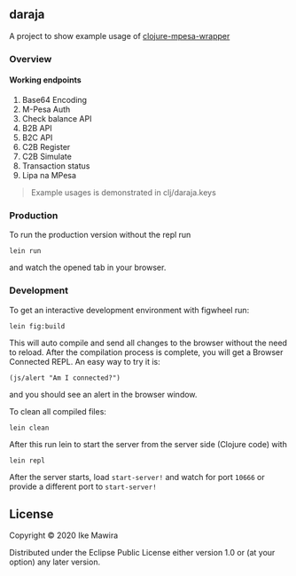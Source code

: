 ## daraja

A project to show example usage of [clojure-mpesa-wrapper](https://github.com/MawiraIke/clojure-mpesa-wrapper)


### Overview
#### Working endpoints 
1. Base64 Encoding
2. M-Pesa Auth
3. Check balance API
4. B2B API
5. B2C API
6. C2B Register
7. C2B Simulate
8. Transaction status
9. Lipa na MPesa

> Example usages is demonstrated in clj/daraja.keys

### Production
To run the production version without the repl run
    
    lein run
    
and watch the opened tab in your browser.

### Development

To get an interactive development environment with figwheel run:

    lein fig:build

This will auto compile and send all changes to the browser without the
need to reload. After the compilation process is complete, you will
get a Browser Connected REPL. An easy way to try it is:

    (js/alert "Am I connected?")

and you should see an alert in the browser window.

To clean all compiled files:

	lein clean

After this run lein to start the server from the server side (Clojure code) with

    lein repl
    
After the server starts, load ```start-server!``` and watch for port ```10666``` or provide 
a different port to ```start-server!```
## License

Copyright © 2020 Ike Mawira

Distributed under the Eclipse Public License either version 1.0 or (at your option) any later version.
